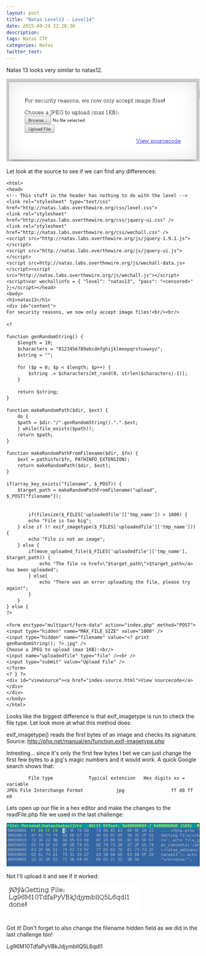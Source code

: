 ```yaml
---
layout: post
title: "Natas Level13 - Level14"
date: 2015-09-24 22:28:30
description:
tags: Natas CTF
categories: Natas
twitter_text:
---
```

Natas 13 looks very similar to natas12.

![Screenshot1](/assets/img/screenshots/Natas_level13-1.png)

Let look at the source to see if we can find any differences:

    <html>
    <head>
    <!-- This stuff in the header has nothing to do with the level -->
    <link rel="stylesheet" type="text/css" href="http://natas.labs.overthewire.org/css/level.css">
    <link rel="stylesheet" href="http://natas.labs.overthewire.org/css/jquery-ui.css" />
    <link rel="stylesheet" href="http://natas.labs.overthewire.org/css/wechall.css" />
    <script src="http://natas.labs.overthewire.org/js/jquery-1.9.1.js"></script>
    <script src="http://natas.labs.overthewire.org/js/jquery-ui.js"></script>
    <script src=http://natas.labs.overthewire.org/js/wechall-data.js></script><script src="http://natas.labs.overthewire.org/js/wechall.js"></script>
    <script>var wechallinfo = { "level": "natas13", "pass": "<censored>" };</script></head>
    <body>
    <h1>natas13</h1>
    <div id="content">
    For security reasons, we now only accept image files!<br/><br/>

    <? 

    function genRandomString() {
        $length = 10;
        $characters = "0123456789abcdefghijklmnopqrstuvwxyz";
        $string = "";    

        for ($p = 0; $p < $length; $p++) {
            $string .= $characters[mt_rand(0, strlen($characters)-1)];
        }

        return $string;
    }

    function makeRandomPath($dir, $ext) {
        do {
        $path = $dir."/".genRandomString().".".$ext;
        } while(file_exists($path));
        return $path;
    }

    function makeRandomPathFromFilename($dir, $fn) {
        $ext = pathinfo($fn, PATHINFO_EXTENSION);
        return makeRandomPath($dir, $ext);
    }

    if(array_key_exists("filename", $_POST)) {
        $target_path = makeRandomPathFromFilename("upload", $_POST["filename"]);


            if(filesize($_FILES['uploadedfile']['tmp_name']) > 1000) {
            echo "File is too big";
        } else if (! exif_imagetype($_FILES['uploadedfile']['tmp_name'])) {
            echo "File is not an image";
        } else {
            if(move_uploaded_file($_FILES['uploadedfile']['tmp_name'], $target_path)) {
                echo "The file <a href=\"$target_path\">$target_path</a> has been uploaded";
            } else{
                echo "There was an error uploading the file, please try again!";
            }
        }
    } else {
    ?>

    <form enctype="multipart/form-data" action="index.php" method="POST">
    <input type="hidden" name="MAX_FILE_SIZE" value="1000" />
    <input type="hidden" name="filename" value="<? print genRandomString(); ?>.jpg" />
    Choose a JPEG to upload (max 1KB):<br/>
    <input name="uploadedfile" type="file" /><br />
    <input type="submit" value="Upload File" />
    </form>
    <? } ?>
    <div id="viewsource"><a href="index-source.html">View sourcecode</a></div>
    </div>
    </body>
    </html>
    
Looks like the biggest difference is that exif_imagetype is run to check the file type. Let look more at what this method does:

exif_imagetype() reads the first bytes of an image and checks its signature. Source: http://php.net/manual/en/function.exif-imagetype.php

Intresting... since it's only the first few bytes I bet we can just change the first few bytes to a jpg's magic numbers and it would work. A quick Google search shows that:

            File type	          Typical extension	  Hex digits xx = variable
    JPEG File Interchange Format	        jpg	                ff d8 ff e0
    
Lets open up our file in a hex editor and make the changes to the readFile.php file we used in the last challenge:

![Screenshot2](/assets/img/screenshots/Natas_level13-2.png)
    
Not I'll upload it and see if it worked:

![Screenshot4](/assets/img/screenshots/Natas_level13-4.png) 
    
Got it! Don't forget to also change the filename hidden field as we did in the last challenge too!

Lg96M10TdfaPyVBkJdjymbllQ5L6qdl1

